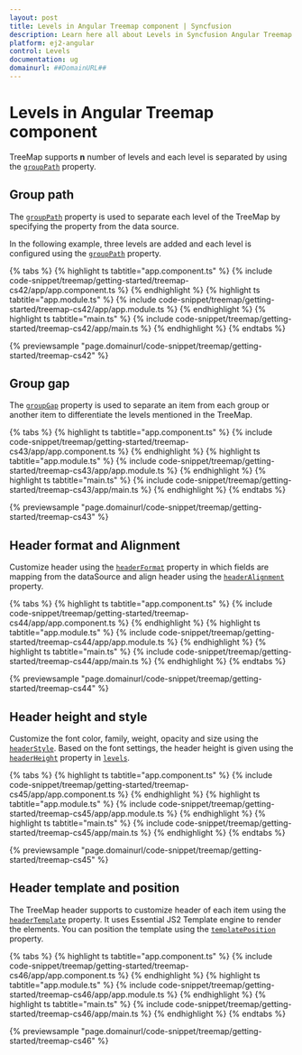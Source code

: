 ```yaml
---
layout: post
title: Levels in Angular Treemap component | Syncfusion
description: Learn here all about Levels in Syncfusion Angular Treemap component of Syncfusion Essential JS 2 and more.
platform: ej2-angular
control: Levels 
documentation: ug
domainurl: ##DomainURL##
---
```


# Levels in Angular Treemap component

TreeMap supports **n** number of levels and each level is separated by using the [`groupPath`](https://ej2.syncfusion.com/angular/documentation/api/treemap/levelSettingsModel/#grouppath) property.

<!-- markdownlint-disable MD036 -->

## Group path

The [`groupPath`](https://ej2.syncfusion.com/angular/documentation/api/treemap/levelSettingsModel/#grouppath) property is used to separate each level of the TreeMap by specifying the property from the data source.

In the following example, three levels are added and each level is configured using the [`groupPath`](https://ej2.syncfusion.com/angular/documentation/api/treemap/levelSettingsModel/#grouppath) property.

{% tabs %}
{% highlight ts tabtitle="app.component.ts" %}
{% include code-snippet/treemap/getting-started/treemap-cs42/app/app.component.ts %}
{% endhighlight %}
{% highlight ts tabtitle="app.module.ts" %}
{% include code-snippet/treemap/getting-started/treemap-cs42/app/app.module.ts %}
{% endhighlight %}
{% highlight ts tabtitle="main.ts" %}
{% include code-snippet/treemap/getting-started/treemap-cs42/app/main.ts %}
{% endhighlight %}
{% endtabs %}
  
{% previewsample "page.domainurl/code-snippet/treemap/getting-started/treemap-cs42" %}

<!-- markdownlint-disable MD036 -->

## Group gap

The [`groupGap`](https://ej2.syncfusion.com/angular/documentation/api/treemap/levelSettingsModel/#groupgap) property is used to separate an item from each group or another item to differentiate the levels mentioned in the TreeMap.

{% tabs %}
{% highlight ts tabtitle="app.component.ts" %}
{% include code-snippet/treemap/getting-started/treemap-cs43/app/app.component.ts %}
{% endhighlight %}
{% highlight ts tabtitle="app.module.ts" %}
{% include code-snippet/treemap/getting-started/treemap-cs43/app/app.module.ts %}
{% endhighlight %}
{% highlight ts tabtitle="main.ts" %}
{% include code-snippet/treemap/getting-started/treemap-cs43/app/main.ts %}
{% endhighlight %}
{% endtabs %}
  
{% previewsample "page.domainurl/code-snippet/treemap/getting-started/treemap-cs43" %}

<!-- markdownlint-disable MD036 -->

## Header format and Alignment

Customize header using the [`headerFormat`](https://ej2.syncfusion.com/angular/documentation/api/treemap/levelSettingsModel/#headerformat) property in which fields are mapping from the dataSource and align header using the [`headerAlignment`](https://ej2.syncfusion.com/angular/documentation/api/treemap/levelSettingsModel/#headeralignment) property.

{% tabs %}
{% highlight ts tabtitle="app.component.ts" %}
{% include code-snippet/treemap/getting-started/treemap-cs44/app/app.component.ts %}
{% endhighlight %}
{% highlight ts tabtitle="app.module.ts" %}
{% include code-snippet/treemap/getting-started/treemap-cs44/app/app.module.ts %}
{% endhighlight %}
{% highlight ts tabtitle="main.ts" %}
{% include code-snippet/treemap/getting-started/treemap-cs44/app/main.ts %}
{% endhighlight %}
{% endtabs %}
  
{% previewsample "page.domainurl/code-snippet/treemap/getting-started/treemap-cs44" %}

## Header height and style

Customize the font color, family, weight, opacity and size using the [`headerStyle`](https://ej2.syncfusion.com/angular/documentation/api/treemap/levelSettingsModel/#headerstyle). Based on the font settings, the header height is given using the [`headerHeight`](https://ej2.syncfusion.com/angular/documentation/api/treemap/levelSettingsModel/#headerheight) property in [`levels`](https://ej2.syncfusion.com/angular/documentation/api/treemap/#levels).

{% tabs %}
{% highlight ts tabtitle="app.component.ts" %}
{% include code-snippet/treemap/getting-started/treemap-cs45/app/app.component.ts %}
{% endhighlight %}
{% highlight ts tabtitle="app.module.ts" %}
{% include code-snippet/treemap/getting-started/treemap-cs45/app/app.module.ts %}
{% endhighlight %}
{% highlight ts tabtitle="main.ts" %}
{% include code-snippet/treemap/getting-started/treemap-cs45/app/main.ts %}
{% endhighlight %}
{% endtabs %}
  
{% previewsample "page.domainurl/code-snippet/treemap/getting-started/treemap-cs45" %}

## Header template and position

The TreeMap header supports to customize header of each item using the [`headerTemplate`](https://ej2.syncfusion.com/angular/documentation/api/treemap/levelSettingsModel/#headertemplate) property. It uses Essential JS2 Template engine to render the elements. You can position the template using the [`templatePosition`](https://ej2.syncfusion.com/angular/documentation/api/treemap/levelSettingsModel/#templateposition) property.

{% tabs %}
{% highlight ts tabtitle="app.component.ts" %}
{% include code-snippet/treemap/getting-started/treemap-cs46/app/app.component.ts %}
{% endhighlight %}
{% highlight ts tabtitle="app.module.ts" %}
{% include code-snippet/treemap/getting-started/treemap-cs46/app/app.module.ts %}
{% endhighlight %}
{% highlight ts tabtitle="main.ts" %}
{% include code-snippet/treemap/getting-started/treemap-cs46/app/main.ts %}
{% endhighlight %}
{% endtabs %}
  
{% previewsample "page.domainurl/code-snippet/treemap/getting-started/treemap-cs46" %}